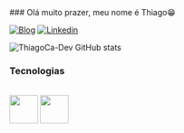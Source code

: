 

<div>
### Olá muito prazer, meu nome é Thiago😁

[![Blog](https://img.shields.io/badge/Instagram-E4405F?style=for-the-badge&logo=instagram&logoColor=white)](https://instagram/thg_carlos.com)
[![Linkedin](https://img.shields.io/badge/LinkedIn-0077B5?style=for-the-badge&logo=linkedin&logoColor=white)](https://www.linkedin.com/in/thiago-carlos-de-andrade-silva-428b3a260/)

![ThiagoCa-Dev GitHub stats](https://github-readme-stats.vercel.app/api?username=ThiagoCa-Dev&show_icons=true&theme=tokyonight)

### Tecnologias ###

<div style="display: inline_block"><br/>

<img src="https://cdn.jsdelivr.net/gh/devicons/devicon/icons/html5/html5-original-wordmark.svg" width="50px" />

<img src="https://cdn.jsdelivr.net/gh/devicons/devicon/icons/css3/css3-original-wordmark.svg" width="50px"/>
          
          
</div>
